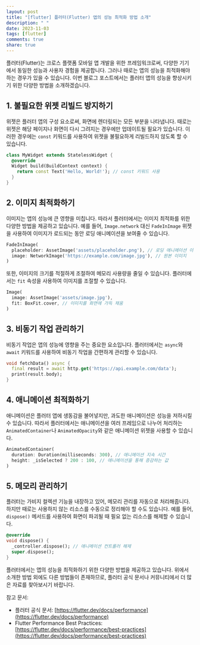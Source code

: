 ```yaml
---
layout: post
title: "[flutter] 플러터(Flutter) 앱의 성능 최적화 방법 소개"
description: " "
date: 2023-11-03
tags: [flutter]
comments: true
share: true
---
```


플러터(Flutter)는 크로스 플랫폼 모바일 앱 개발을 위한 프레임워크로써, 다양한 기기에서 동일한 성능과 사용자 경험을 제공합니다. 그러나 때로는 앱의 성능을 최적화해야 하는 경우가 있을 수 있습니다. 이번 블로그 포스트에서는 플러터 앱의 성능을 향상시키기 위한 다양한 방법을 소개하겠습니다.

## 1. 불필요한 위젯 리빌드 방지하기

위젯은 플러터 앱의 구성 요소로써, 화면에 렌더링되는 모든 부분을 나타냅니다. 때로는 위젯은 해당 페이지나 화면이 다시 그려지는 경우에만 업데이트될 필요가 있습니다. 이러한 경우에는 `const` 키워드를 사용하여 위젯을 불필요하게 리빌드하지 않도록 할 수 있습니다.

```dart
class MyWidget extends StatelessWidget {
  @override
  Widget build(BuildContext context) {
    return const Text('Hello, World!'); // const 키워드 사용
  }
}
```

## 2. 이미지 최적화하기

이미지는 앱의 성능에 큰 영향을 미칩니다. 따라서 플러터에서는 이미지 최적화를 위한 다양한 방법을 제공하고 있습니다. 예를 들어, `Image.network` 대신 `FadeInImage` 위젯을 사용하여 이미지가 로드되는 동안 로딩 애니메이션을 보여줄 수 있습니다.

```dart
FadeInImage(
  placeholder: AssetImage('assets/placeholder.png'), // 로딩 애니메이션 이미지
  image: NetworkImage('https://example.com/image.jpg'), // 원본 이미지
)
```

또한, 이미지의 크기를 적절하게 조절하여 메모리 사용량을 줄일 수 있습니다. 플러터에서는 `fit` 속성을 사용하여 이미지를 조절할 수 있습니다.

```dart
Image(
  image: AssetImage('assets/image.jpg'),
  fit: BoxFit.cover, // 이미지를 화면에 가득 채움
)
```

## 3. 비동기 작업 관리하기

비동기 작업은 앱의 성능에 영향을 주는 중요한 요소입니다. 플러터에서는 `async`와 `await` 키워드를 사용하여 비동기 작업을 간편하게 관리할 수 있습니다.

```dart
void fetchData() async {
  final result = await http.get('https://api.example.com/data');
  print(result.body);
}
```

## 4. 애니메이션 최적화하기

애니메이션은 플러터 앱에 생동감을 불어넣지만, 과도한 애니메이션은 성능을 저하시킬 수 있습니다. 따라서 플러터에서는 애니메이션을 여러 프레임으로 나누어 처리하는 `AnimatedContainer`나 `AnimatedOpacity`와 같은 애니메이션 위젯을 사용할 수 있습니다.

```dart
AnimatedContainer(
  duration: Duration(milliseconds: 300), // 애니메이션 지속 시간
  height: _isSelected ? 200 : 100, // 애니메이션을 통해 증감하는 값
)
```

## 5. 메모리 관리하기

플러터는 가비지 컬렉션 기능을 내장하고 있어, 메모리 관리를 자동으로 처리해줍니다. 하지만 때로는 사용하지 않는 리소스를 수동으로 정리해야 할 수도 있습니다. 예를 들어, `dispose()` 메서드를 사용하여 화면이 파괴될 때 필요 없는 리소스를 해제할 수 있습니다.

```dart
@override
void dispose() {
  _controller.dispose(); // 애니메이션 컨트롤러 해제
  super.dispose();
}
```

플러터에서는 앱의 성능을 최적화하기 위한 다양한 방법을 제공하고 있습니다. 위에서 소개한 방법 외에도 다른 방법들이 존재하므로, 플러터 공식 문서나 커뮤니티에서 더 많은 자료를 찾아보시기 바랍니다.

참고 문서:
- 플러터 공식 문서: [https://flutter.dev/docs/performance](https://flutter.dev/docs/performance)
- Flutter Performance Best Practices: [https://flutter.dev/docs/performance/best-practices](https://flutter.dev/docs/performance/best-practices)